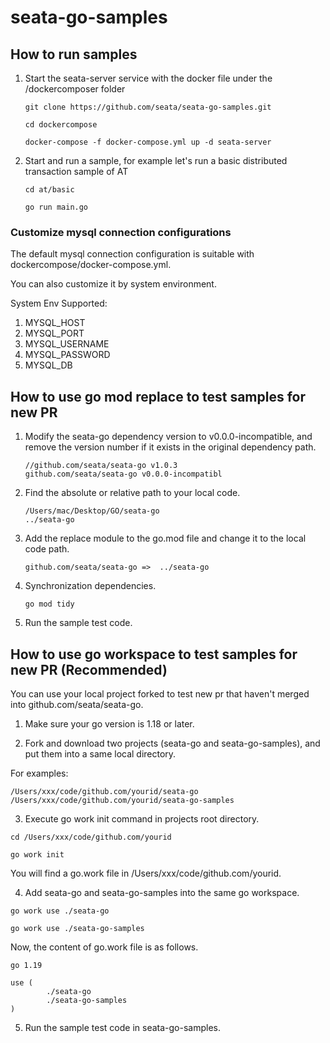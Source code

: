 # seata-go-samples

## How to run samples

1. Start the seata-server service with the docker file under the /dockercomposer folder

   ````shell
   git clone https://github.com/seata/seata-go-samples.git
   ````
   ````shell
   cd dockercompose
   ````
   ````shell
   docker-compose -f docker-compose.yml up -d seata-server
   ````

2. Start and run a sample, for example let's run a basic distributed transaction sample of AT

   ````shell
   cd at/basic
   ````
   ````shell
   go run main.go
   ````

### Customize mysql connection configurations

The default mysql connection configuration is suitable with dockercompose/docker-compose.yml.

You can also customize it by system environment.

System Env Supported:
1. MYSQL_HOST
2. MYSQL_PORT
3. MYSQL_USERNAME
4. MYSQL_PASSWORD
5. MYSQL_DB

## How to use go mod replace to test samples for new PR

1. Modify the seata-go dependency version to v0.0.0-incompatible, and remove the version number if it exists in the
   original dependency path.

   ````
   //github.com/seata/seata-go v1.0.3
   github.com/seata/seata-go v0.0.0-incompatibl
   ````

2. Find the absolute or relative path to your local code.

   ````
   /Users/mac/Desktop/GO/seata-go
   ../seata-go
   ````

3. Add the replace module to the go.mod file and change it to the local code path.

   ````
   github.com/seata/seata-go =>  ../seata-go
   ````

4. Synchronization dependencies.

   ````shell
   go mod tidy
   ````

5. Run the sample test code.

## How to use go workspace to test samples for new PR (Recommended)

You can use your local project forked to test new pr that haven't merged into github.com/seata/seata-go. 

1. Make sure your go version is 1.18 or later.

2. Fork and download two projects (seata-go and seata-go-samples), and put them into a same local directory.

For examples:

````text
/Users/xxx/code/github.com/yourid/seata-go
/Users/xxx/code/github.com/yourid/seata-go-samples
````

3. Execute go work init command in projects root directory.

````shell
cd /Users/xxx/code/github.com/yourid
````

````shell
go work init
````

You will find a go.work file in /Users/xxx/code/github.com/yourid.

4. Add seata-go and seata-go-samples into the same go workspace.

````shell
go work use ./seata-go
````

````shell
go work use ./seata-go-samples
````

Now, the content of go.work file is as follows.

````text
go 1.19

use (
        ./seata-go
        ./seata-go-samples
)
````

5. Run the sample test code in seata-go-samples.